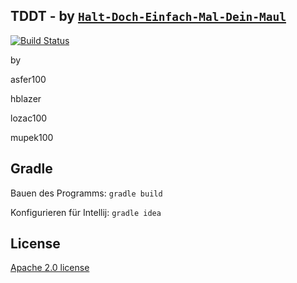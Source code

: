 ## TDDT - by [```Halt-Doch-Einfach-Mal-Dein-Maul```](https://github.com/ProPra16/programmierpraktikum-abschlussprojekt-halt-doch-einfach-mal-dein-maul)

[![Build Status](https://travis-ci.org/ProPra16/programmierpraktikum-abschlussprojekt-halt-doch-einfach-mal-dein-maul.svg?branch=gradle)](https://travis-ci.org/ProPra16/programmierpraktikum-abschlussprojekt-halt-doch-einfach-mal-dein-maul)

by

asfer100

hblazer

lozac100

mupek100

## Gradle
Bauen des Programms:  ```gradle build```

Konfigurieren für Intellij: ```gradle idea```

## License

 [Apache 2.0 license](https://github.com/ProPra16/programmierpraktikum-abschlussprojekt-halt-doch-einfach-mal-dein-maul/blob/master/LICENSE)
